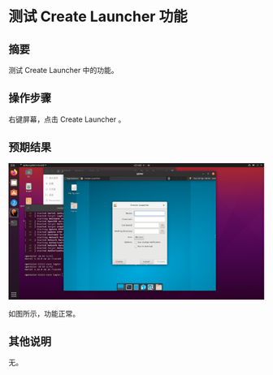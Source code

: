 # 测试 Create Launcher 功能

## 摘要

测试 Create Launcher 中的功能。

## 操作步骤

右键屏幕，点击 Create Launcher 。

## 预期结果

![CreateLauncher中的Create按钮测试-1](./img/CreateLauncher中的Create按钮测试-1.png)

如图所示，功能正常。

## 其他说明

无。
